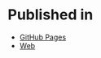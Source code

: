 # Published in

- [GitHub Pages](https://slave-of-the-code.github.io/me/)
- [Web](https://slaveofthecode.com/)
